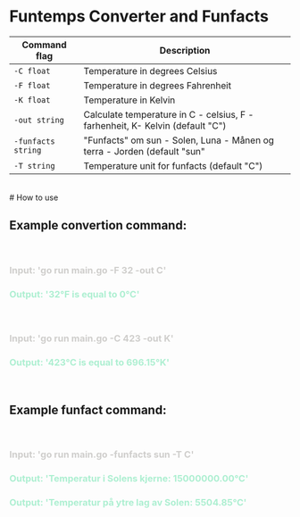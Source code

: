 # Funtemps Converter and Funfacts

| Command flag | Description                                                                        |
| ------------ | ---------------------------------------------------------------------------------- |
| `-C float` | Temperature in degrees Celsius |
| `-F float`   | Temperature in degrees Fahrenheit  |  
| `-K float` | Temperature in Kelvin  |
| `-out string` | Calculate temperature in C - celsius, F - farhenheit, K- Kelvin (default "C") |
| `-funfacts string`  | "Funfacts" om sun - Solen, Luna - Månen og terra - Jorden (default "sun" |
| `-T string` | Temperature unit for funfacts (default "C") |
<br>
# How to use 

## Example convertion command: 

<br>

### <p style="color:#cfcecc">Input: 'go run main.go -F 32 -out C'</p>
### <p style="color:#ADEFD1"> Output: '32°F is equal to 0°C'</p><br>

### <p style="color:#cfcecc">Input: 'go run main.go -C 423 -out K'</p>
### <p style="color:#ADEFD1"> Output: '423°C is equal to 696.15°K'</p>

<br>

## Example funfact command: 

<br>

### <p style="color:#cfcecc">Input: 'go run main.go -funfacts sun -T C'</p>
### <p style="color:#ADEFD1"> Output: 'Temperatur i Solens kjerne: 15000000.00°C'</p>
### <p style="color:#ADEFD1"> Output: 'Temperatur på ytre lag av Solen: 5504.85°C'</p>
